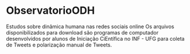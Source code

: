 # ObservatorioODH
Estudos sobre dinâmica humana nas redes sociais online
Os  arquivos disponibilizados para download são programas de computador desenvolvidos por alunos de Iniciação CiEntífica no INF - UFG para coleta de Tweets e polarização manual de Tweets.
